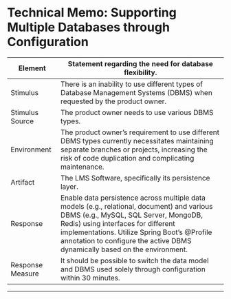 # Technical Memo: Supporting Multiple Databases through Configuration

| Element   | Statement regarding the need for database flexibility.                                                                                                                                                                                                                                                   |
|-----------|----------------------------------------------------------------------------------------------------------------------------------------------------------------------------------------------------------------------------------------------------------------------------------------------------------|
| Stimulus  | There is an inability to use different types of Database Management Systems (DBMS) when requested by the product owner.                                                                                                                                                                                  |
| Stimulus Source | The product owner needs to use various DBMS types.                                                                                                                                                                                                                                                       |
| Environment | The product owner’s requirement to use different DBMS types currently necessitates maintaining separate branches or projects, increasing the risk of code duplication and complicating maintenance.                                                                                                      |
| Artifact  | The LMS Software, specifically its persistence layer.                                                                                                                                                                                                                                                    |
| Response  | Enable data persistence across multiple data models (e.g., relational, document) and various DBMS (e.g., MySQL, SQL Server, MongoDB, Redis) using interfaces for different implementations. Utilize Spring Boot’s @Profile annotation to configure the active DBMS dynamically based on the environment. |
| Response Measure | It should be possible to switch the data model and DBMS used solely through configuration within 30 minutes.                                                                                                                                                                                             |

---